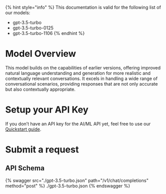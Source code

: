 [#references:start]: <> ({ "template": "openapi" })
{% hint style="info" %}
This documentation is valid for the following list of our models:
* gpt-3.5-turbo
* gpt-3.5-turbo-0125
* gpt-3.5-turbo-1106
{% endhint %}

# Model Overview
This model builds on the capabilities of earlier versions, offering improved natural language 
understanding and generation for more realistic and contextually relevant conversations. It excels in handling a wide range of conversational scenarios, providing responses that are not only accurate but also 
contextually appropriate.

# Setup your API Key
If you don’t have an API key for the AI/ML API yet, feel free to use our [Quickstart guide](https://docs.aimlapi.com/quickstart/setting-up).

# Submit a request
## API Schema
{% swagger src="./gpt-3.5-turbo.json" path="/v1/chat/completions" method="post" %}
./gpt-3.5-turbo.json
{% endswagger %}

[#references:end]: <> ({})